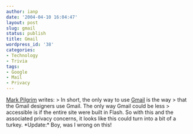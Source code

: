 ```yaml
---
author: ianp
date: '2004-04-10 16:04:47'
layout: post
slug: gmail
status: publish
title: Gmail
wordpress_id: '38'
categories:
- Technology
- Trivia
tags:
- Google
- Mail
- Privacy
---
```


[Mark Pilgrim](http://www.diveintomark.org "Dive into Mark") writes: \>
In short, the only way to use [Gmail](http://gmail.google.com) is the
way \> that the Gmail designers use Gmail. The only way Gmail could be
less \> accessible is if the entire site were built in Flash. So with
this and the associated privacy concerns, it looks like this could turn
into a bit of a turkey. \*Update:\* Boy, was I wrong on this!
